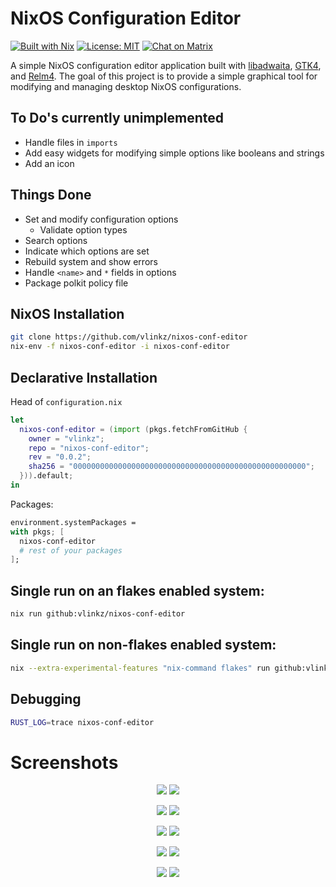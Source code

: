 NixOS Configuration Editor
===

[![Built with Nix][builtwithnix badge]][builtwithnix]
[![License: MIT][MIT badge]][MIT]
[![Chat on Matrix][matrix badge]][matrix]

A simple NixOS configuration editor application built with [libadwaita](https://gitlab.gnome.org/GNOME/libadwaita), [GTK4](https://www.gtk.org/), and [Relm4](https://relm4.org/). The goal of this project is to provide a simple graphical tool for modifying and managing desktop NixOS configurations.

## To Do's currently unimplemented

- Handle files in `imports`
- Add easy widgets for modifying simple options like booleans and strings
- Add an icon

## Things Done

- Set and modify configuration options
    - Validate option types
- Search options
- Indicate which options are set 
- Rebuild system and show errors
- Handle `<name>` and `*` fields in options
- Package polkit policy file

## NixOS Installation

```bash
git clone https://github.com/vlinkz/nixos-conf-editor
nix-env -f nixos-conf-editor -i nixos-conf-editor 
```

## Declarative Installation

Head of `configuration.nix`

```nix
let
  nixos-conf-editor = (import (pkgs.fetchFromGitHub {
    owner = "vlinkz";
    repo = "nixos-conf-editor";
    rev = "0.0.2";
    sha256 = "0000000000000000000000000000000000000000000000000000";
  })).default;
in
```
Packages:

```nix
environment.systemPackages =
with pkgs; [
  nixos-conf-editor
  # rest of your packages
];
```

## Single run on an flakes enabled system:
```bash
nix run github:vlinkz/nixos-conf-editor
```

## Single run on non-flakes enabled system:
```bash
nix --extra-experimental-features "nix-command flakes" run github:vlinkz/nixos-conf-editor
```

## Debugging

```bash
RUST_LOG=trace nixos-conf-editor
```

# Screenshots

<p align="middle">
  <img src="data/screenshots/listviewlight.png#gh-light-mode-only"/>
  <img src="data/screenshots/listviewdark.png#gh-dark-mode-only"/> 
</p>

<p align="middle">
  <img src="data/screenshots/optionlight.png#gh-light-mode-only"/>
  <img src="data/screenshots/optiondark.png#gh-dark-mode-only"/> 
</p>

<p align="middle">
  <img src="data/screenshots/searchlight.png#gh-light-mode-only"/>
  <img src="data/screenshots/searchdark.png#gh-dark-mode-only"/> 
</p>

<p align="middle">
  <img src="data/screenshots/rebuildlight.png#gh-light-mode-only"/>
  <img src="data/screenshots/rebuilddark.png#gh-dark-mode-only"/> 
</p>

<p align="middle">
  <img src="data/screenshots/invalidlight.png#gh-light-mode-only"/>
  <img src="data/screenshots/invaliddark.png#gh-dark-mode-only"/> 
</p>

[builtwithnix badge]: https://img.shields.io/badge/Built%20With-Nix-41439A?style=flat-square&logo=nixos&logoColor=white
[builtwithnix]: https://builtwithnix.org/
[MIT badge]: https://img.shields.io/badge/License-MIT-blue.svg?style=flat-square
[MIT]: https://opensource.org/licenses/MIT
[matrix badge]: https://img.shields.io/badge/matrix-join%20chat-0cbc8c?style=flat-square&logo=matrix&logoColor=white
[matrix]: https://matrix.to/#/#nixos-gui:matrix.org
